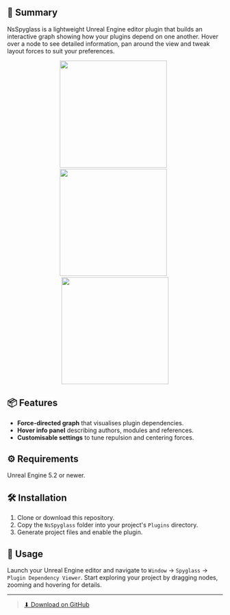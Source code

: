 ## 👀 Summary
NsSpyglass is a lightweight Unreal Engine editor plugin that builds an interactive graph showing how your plugins depend on one another. Hover over a node to see detailed information, pan around the view and tweak layout forces to suit your preferences.

<div align="center">
  <img src="https://raw.githubusercontent.com/mykaadev/NsSpyglass/refs/heads/main/Resources/ShowcaseGraphOut.gif" width="250" /> &nbsp;
  <img src="https://raw.githubusercontent.com/mykaadev/NsSpyglass/refs/heads/main/Resources/ShowcaseGraphIn.gif" width="250" /> &nbsp;
  <img src="https://raw.githubusercontent.com/mykaadev/NsSpyglass/refs/heads/main/Resources/ShowcaseGraphMove.gif" width="250" />
</div>

## 📦 Features
- **Force-directed graph** that visualises plugin dependencies.
- **Hover info panel** describing authors, modules and references.
- **Customisable settings** to tune repulsion and centering forces.

## ⚙️ Requirements
Unreal Engine 5.2 or newer.

## 🛠️ Installation
1. Clone or download this repository.
2. Copy the `NsSpyglass` folder into your project's `Plugins` directory.
3. Generate project files and enable the plugin.

## 🚀 Usage
Launch your Unreal Engine editor and navigate to `Window` → `Spyglass` → `Plugin Dependency Viewer`. Start exploring your project by dragging nodes, zooming and hovering for details.




---

> [⬇ Download on GitHub](https://github.com/mykaadev/NsSpyglass)